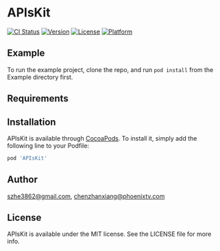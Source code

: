# APIsKit

[![CI Status](https://img.shields.io/travis/szhe3862@gmail.com/APIsKit.svg?style=flat)](https://travis-ci.org/szhe3862@gmail.com/APIsKit)
[![Version](https://img.shields.io/cocoapods/v/APIsKit.svg?style=flat)](https://cocoapods.org/pods/APIsKit)
[![License](https://img.shields.io/cocoapods/l/APIsKit.svg?style=flat)](https://cocoapods.org/pods/APIsKit)
[![Platform](https://img.shields.io/cocoapods/p/APIsKit.svg?style=flat)](https://cocoapods.org/pods/APIsKit)

## Example

To run the example project, clone the repo, and run `pod install` from the Example directory first.

## Requirements

## Installation

APIsKit is available through [CocoaPods](https://cocoapods.org). To install
it, simply add the following line to your Podfile:

```ruby
pod 'APIsKit'
```

## Author

szhe3862@gmail.com, chenzhanxiang@phoenixtv.com

## License

APIsKit is available under the MIT license. See the LICENSE file for more info.
